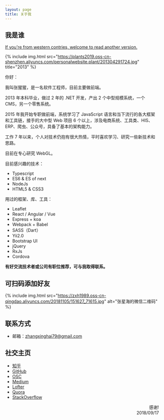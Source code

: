 ```yaml
---
layout: page
title: 关于我
---
```


## 我是谁

<a href="/about-en" class="pure-english">If you're from western contries, welcome to read another version.</a>

{% include img.html src="https://plants2019.oss-cn-shenzhen.aliyuncs.com/personalwebsite.plant/201304291724.jpg" title="2013" %}

你好：

我叫张猩猩，是一名软件工程师，目前主要做前端。

2013 年本科毕业，做过 2 年的 .NET 开发，产出 2 个中型规模系统，一个 CMS，另一个零售系统。

2015 年我开始专职做前端，系统学习了 JavaScript 语言和当下流行的各大框架和工具链，接手的大中型 Web 项目 6 个以上，涉及电商系统、工具类、HIS、ERP、爬虫、公众号，具备了基本的架构能力。

工作 7 年以来，个人对技术仍抱有很大热情，平时喜欢学习、研究一些新技术和思路。

目前在专心研究 WebGL。

目前感兴趣的技术：

- Typescript
- ES6 & ES of next
- NodeJs
- HTML5 & CSS3

用过的框架、库、工具：

- Leaflet
- React / Angular / Vue
- Express + koa
- Webpack + Babel
- SASS（Dart）
- Yii2.0
- Bootstrap UI
- jQuery
- RxJs
- Cordova

**有好交流技术者或公司有职位推荐，可与我取得联系。**

## 可扫码添加好友
{% include img.html src="https://zxh1989.oss-cn-qingdao.aliyuncs.com/20181105/151627_71615.jpg" alt="张星海的微信二维码" %}

## 联系方式

- 邮箱：zhangxinghai79@gmail.com

## 社交主页

- [知乎](https://www.zhihu.com/people/zhangxingxing89)
- [GitHub](https://github.com/zxh19890103)
- [OSC](https://github.com/zxh19890103)
- [Medium](https://medium.com/@zhangxinghai79)
- [Lofter](https://stars-in-the-sea.lofter.com/)
- [Quora](https://www.quora.com/profile/Singhi-John)
- [StackOverflow](https://stackoverflow.com/users/5721861/singhi-john)

<p style="text-align: right; margin: 0">
感谢!
<br>  
2018/09/17
</p>
